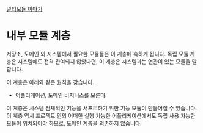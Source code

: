 [멀티모듈 이야기](https://techblog.woowahan.com/2637/)

# 내부 모듈 계층

저장소, 도메인 외 시스템에서 필요한 모듈들은 이 계층에 속하게 됩니다. 독립 모듈 계층은 시스템에도 전혀 관여되지 않았다면, 이 계층은 시스템과는 연관이 있는 모듈을 말합니다.

이 계층은 아래와 같은 원칙을 갖습니다.
- 어플리케이션, 도메인 비지니스를 모른다.

이 계층은 시스템 전체적인 기능을 서포트하기 위한 기능 모듈이 만들어질 수 있습니다. 이 계층 역시 프로젝트 안의 어떠한 실행 가능한 어플리케이션에서도 독립 사용 가능한 모듈이 위치되어야 하므로, 도메인 계층을 의존하지 않습니다.
